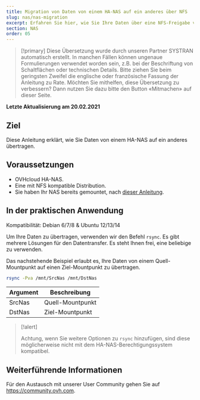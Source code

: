```yaml
---
title: Migration von Daten von einem HA-NAS auf ein anderes über NFS
slug: nas/nas-migration
excerpt: Erfahren Sie hier, wie Sie Ihre Daten über eine NFS-Freigabe von einem HA-NAS auf ein anderes migrieren.
section: NAS
order: 05
---
```


> [!primary]
> Diese Übersetzung wurde durch unseren Partner SYSTRAN automatisch erstellt. In manchen Fällen können ungenaue Formulierungen verwendet worden sein, z.B. bei der Beschriftung von Schaltflächen oder technischen Details. Bitte ziehen Sie beim geringsten Zweifel die englische oder französische Fassung der Anleitung zu Rate. Möchten Sie mithelfen, diese Übersetzung zu verbessern? Dann nutzen Sie dazu bitte den Button «Mitmachen» auf dieser Seite.
>

**Letzte Aktualisierung am 20.02.2021**

## Ziel

Diese Anleitung erklärt, wie Sie Daten von einem HA-NAS auf ein anderes übertragen. 

## Voraussetzungen

- OVHcloud HA-NAS.
- Eine mit NFS kompatible Distribution.
- Sie haben Ihr NAS bereits gemountet, nach [dieser Anleitung](https://docs.ovh.com/de/storage/nas-nfs/).

## In der praktischen Anwendung

Kompatibilität: Debian 6/7/8 & Ubuntu 12/13/14

Um Ihre Daten zu übertragen, verwenden wir den Befehl `rsync`. Es gibt mehrere Lösungen für den Datentransfer. Es steht Ihnen frei, eine beliebige zu verwenden.

Das nachstehende Beispiel erlaubt es, Ihre Daten von einem Quell-Mountpunkt auf einen Ziel-Mountpunkt zu übertragen.

```sh
rsync -Pva /mnt/SrcNas /mnt/DstNas
```

|Argument|Beschreibung|
|---|---|
|SrcNas|Quell-Mountpunkt|
|DstNas|Ziel-Mountpunkt|

> [!alert]
>
> Achtung, wenn Sie weitere Optionen zu `rsync` hinzufügen, sind diese möglicherweise nicht mit dem HA-NAS-Berechtigungssystem kompatibel.
>

## Weiterführende Informationen

Für den Austausch mit unserer User Community gehen Sie auf <https://community.ovh.com>.
